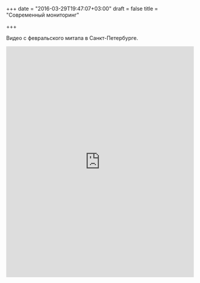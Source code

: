 +++
date = "2016-03-29T19:47:07+03:00"
draft = false
title = "Современный мониторинг"

+++

<p>Видео с февральского митапа в Санкт-Петербурге.</p>
 <iframe width="100%" height="620" src="https://www.youtube.com/embed/Rd16fnwjCFo" frameborder="0" allowfullscreen></iframe>